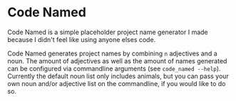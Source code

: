 # Code Named
Code Named is a simple placeholder project name generator I made because I didn't feel like using anyone elses code.

Code Named generates project names by combining `n` adjectives and a noun. The amount of adjectives as well as the amount of names generated can be configured via commandline arguments (see `code_named --help`). Currently the default noun list only includes animals, but you can pass your own noun and/or adjective list on the commandline, if you would like to do so.